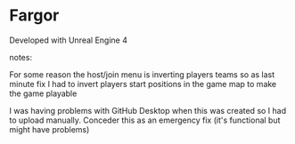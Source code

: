 # Fargor

Developed with Unreal Engine 4


notes: 

For some reason the host/join menu is inverting players teams so as last minute fix I had to invert players 
start positions in the game map to make the game playable

I was having problems with GitHub Desktop when this was created so I had to upload manually. Conceder this as an emergency fix (it's functional but might have problems)
